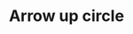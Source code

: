 ---
title: Arrow up circle
tags: ["arrow", "up", "circle", "direction", "pointer"]
icon: arrow-up-circle
svg: '<svg xmlns="http://www.w3.org/2000/svg" width="24" height="24" fill="none" viewBox="0 0 24 24" stroke-width="1.5" stroke-linecap="round" stroke-linejoin="round" stroke="currentColor"><path d="M12 16.5v-9M8.5 11 12 7.5l3.5 3.5"/><path d="M21 12a9 9 0 1 1-18 0 9 9 0 0 1 18 0"/></svg>'
---